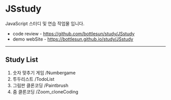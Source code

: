 # JSstudy
JavaScript 스터디 및 연습 작업물 입니다.

* code review - https://github.com/bottlesun/study/JSstudy
* demo webSite - https://bottlesun.github.io/study/JSstudy

-------------------------------------------------------------------------------
## Study List 

1. 숫자 맞추기 게임 /Numbergame
2. 투두리스트 /TodoList
3. 그림판 클론코딩 /Paintbrush
4. 줌 클론코딩 /Zoom_cloneCoding